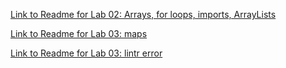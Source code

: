 [Link to Readme for Lab 02: Arrays, for loops, imports, ArrayLists](https://github.com/sadhikari07/java-fundamentals/blob/master/basiclibrary/basicLibrary.md)

[Link to Readme for Lab 03: maps](https://github.com/sadhikari07/java-fundamentals/blob/master/basiclibrary/maps.md)

[Link to Readme for Lab 03: lintr error](https://github.com/sadhikari07/java-fundamentals/blob/master/lintr/liner.md)

